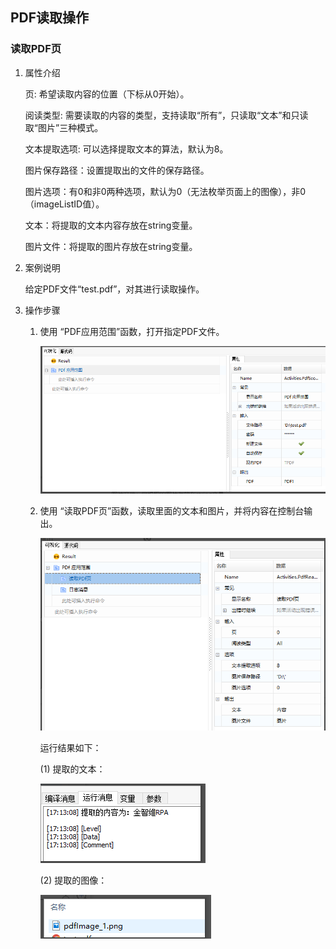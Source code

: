 ## PDF读取操作

### 读取PDF页<span id ="读取pdf页"></span>

1. 属性介绍

   页: 希望读取内容的位置（下标从0开始）。

   阅读类型: 需要读取的内容的类型，支持读取“所有”，只读取“文本”和只读取“图片”三种模式。

   文本提取选项: 可以选择提取文本的算法，默认为8。

   图片保存路径：设置提取出的文件的保存路径。

   图片选项：有0和非0两种选项，默认为0（无法枚举页面上的图像），非0（imageListID值）。

   文本：将提取的文本内容存放在string变量。

   图片文件：将提取的图片存放在string变量。

2. 案例说明

   给定PDF文件“test.pdf”，对其进行读取操作。

3. 操作步骤

   1. 使用 “PDF应用范围”函数，打开指定PDF文件。

      ![image-20220509164444346](Read.assets/image-20220509164444346.png)

   2. 使用 “读取PDF页”函数，读取里面的文本和图片，并将内容在控制台输出。

      ![image-20220509164503028](Read.assets/image-20220509164503028.png)

      运行结果如下：

      (1) 提取的文本：

      ![image-20220509164534425](Read.assets/image-20220509164534425.png)

      (2) 提取的图像：

      ![image-20220509164549896](Read.assets/image-20220509164549896.png)